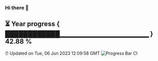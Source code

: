 ### Hi there 👋
⏳ Year progress { ████████████▁▁▁▁▁▁▁▁▁▁▁▁▁▁▁▁▁▁ } 42.88 %
---
⏰ Updated on Tue, 06 Jun 2023 12:09:58 GMT
![Progress Bar CI](https://github.com/Moyi321/Moyi321/workflows/Progress%20Bar%20CI/badge.svg)
